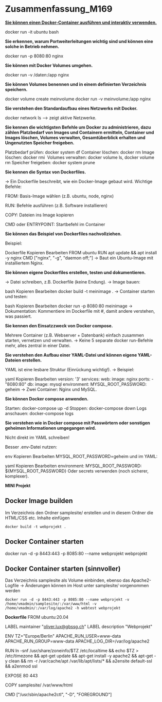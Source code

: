 # Zusammenfassung_M169

**<u>Sie können einen Docker-Container ausführen und interaktiv verwenden.</u>**

docker run -it ubuntu bash


**Sie erkennen, warum Portweiterleitungen wichtig sind und können eine solche in Betrieb nehmen.**

docker run -p 8080:80 nginx

**Sie können mit Docker Volumes umgehen.**

docker run -v /daten:/app nginx

**Sie können Volumes benennen und in einem definierten Verzeichnis speichern.**

docker volume create meinvolume
docker run -v meinvolume:/app nginx

**Sie verstehen den Standardaufbau eines Netzwerks mit Docker.**

docker network ls --> zeigt aktive Netzwerke.

**Sie kennen die wichtigsten Befehle um Docker zu administrieren, dazu zählen Platzbedarf von Images und Containern ermitteln, Container und Images löschen, Volumes verwalten, Gesamtüberblick erhalten und Ungenutzten Speicher freigeben.**

Platzbedarf prüfen: docker system df
Container löschen: docker rm <container>
Image löschen: docker rmi <image>
Volumes verwalten: docker volume ls, docker volume rm <volume>
Speicher freigeben: docker system prune

**Sie kennen die Syntax von Dockerfiles.**

→ Ein Dockerfile beschreibt, wie ein Docker-Image gebaut wird.
Wichtige Befehle:

FROM: Basis-Image wählen (z.B. ubuntu, node, nginx)

RUN: Befehle ausführen (z.B. Software installieren)

COPY: Dateien ins Image kopieren

CMD oder ENTRYPOINT: Startbefehl im Container

**Sie können das Beispiel von Dockerfiles nachvollziehen.**

Beispiel:

Dockerfile
Kopieren
Bearbeiten
FROM ubuntu
RUN apt update && apt install -y nginx
CMD ["nginx", "-g", "daemon off;"]
→ Baut ein Ubuntu-Image mit installiertem Nginx.

**Sie können eigene Dockerfiles erstellen, testen und dokumentieren.**

→ Datei schreiben, z.B. Dockerfile (keine Endung).
→ Image bauen:

bash
Kopieren
Bearbeiten
docker build -t meinimage .
→ Container starten und testen:

bash
Kopieren
Bearbeiten
docker run -p 8080:80 meinimage
→ Dokumentation: Kommentiere im Dockerfile mit #, damit andere verstehen, was passiert.

**Sie kennen den Einsatzzweck von Docker compose.**

 Mehrere Container (z.B. Webserver + Datenbank) einfach zusammen starten, vernetzen und verwalten.
→ Keine 5 separate docker run-Befehle mehr, alles zentral in einer Datei.

**Sie verstehen den Aufbau einer YAML-Datei und können eigene YAML-Dateien erstellen.**

 YAML ist eine lesbare Struktur (Einrückung wichtig!).
→ Beispiel:

yaml
Kopieren
Bearbeiten
version: '3'
services:
  web:
    image: nginx
    ports:
      - "8080:80"
  db:
    image: mysql
    environment:
      MYSQL_ROOT_PASSWORD: geheim
→ Zwei Container: Nginx und MySQL.

**Sie können Docker compose anwenden.**

Starten: docker-compose up -d
Stoppen: docker-compose down
Logs anschauen: docker-compose logs

**Sie verstehen wie in Docker compose mit Passwörtern oder sonstigen geheimen Informationen umgegangen wird.**

Nicht direkt im YAML schreiben!

Besser .env-Datei nutzen:

env
Kopieren
Bearbeiten
MYSQL_ROOT_PASSWORD=geheim
und im YAML:

yaml
Kopieren
Bearbeiten
environment:
  MYSQL_ROOT_PASSWORD: ${MYSQL_ROOT_PASSWORD}
Oder secrets verwenden (noch sicherer, komplexer).



**MINI Projekt**

## Docker Image builden
Im Verzeichnis den Ordner samplesite/ erstellen und in diesem Ordner die HTML/CSS etc. Inhalte einfügen

`docker build -t webprojekt .`

## Docker Container starten
docker run -d -p 8443:443 -p 8085:80 --name webprojekt webprojekt

## Docker Container starten (sinnvoller)
Das Verzeichnis samplesite als Volume einbinden, ebenso das Apache2-Logfile -> Änderungen können im Host unter samplesite/ vorgenommen werden

`docker run -d -p 8443:443 -p 8085:80 --name webprojekt -v /home/vmadmin/samplesite/:/var/www/html -v /home/vmadmin/:/var/log/apache2 -h webtest webprojekt`

**Dockerfile**
FROM ubuntu:20.04

LABEL maintainer "oliver.lux@gbssg.ch"
LABEL description "Webprojekt"

ENV TZ="Europe/Berlin" APACHE_RUN_USER=www-data APACHE_RUN_GROUP=www-data APACHE_LOG_DIR=/var/log/apache2

RUN ln -snf /usr/share/zoneinfo/$TZ /etc/localtime && echo $TZ > /etc/timezone && apt-get update && apt-get install -y apache2 && apt-get -y clean && rm -r /var/cache/apt /var/lib/apt/lists/* && a2ensite default-ssl && a2enmod ssl

EXPOSE 80 443

COPY samplesite/ /var/www/html

CMD ["/usr/sbin/apache2ctl", "-D", "FOREGROUND"]

